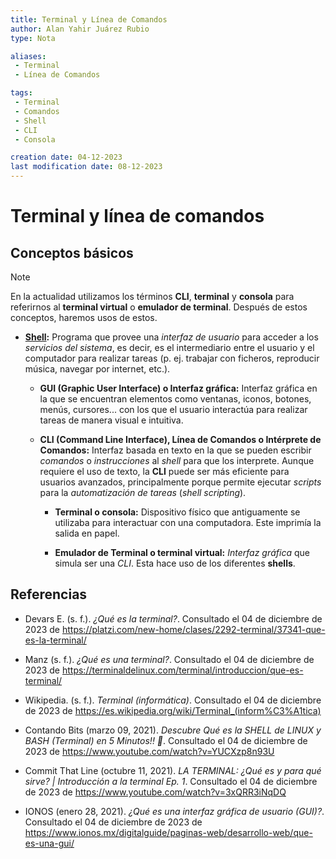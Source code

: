 ```yaml
---
title: Terminal y Línea de Comandos
author: Alan Yahir Juárez Rubio
type: Nota

aliases:
 - Terminal
 - Línea de Comandos

tags:
 - Terminal
 - Comandos
 - Shell
 - CLI
 - Consola

creation date: 04-12-2023
last modification date: 08-12-2023
---
```


# Terminal y línea de comandos

## Conceptos básicos

> [!NOTE]
>
> En la actualidad utilizamos los términos **CLI**, **terminal** y **consola** para referirnos al **terminal virtual** o **emulador de terminal**. Después de estos conceptos, haremos usos de estos.

- **[Shell](2-shells.md):** Programa que provee una _interfaz de usuario_ para acceder a los _servicios del sistema_, es decir, es el intermediario entre el usuario y el computador para realizar tareas (p. ej. trabajar con ficheros, reproducir música, navegar por internet, etc.).

	- **GUI (Graphic User Interface) o Interfaz gráfica:** Interfaz gráfica en la que se encuentran elementos como ventanas, iconos, botones, menús, cursores... con los que el usuario interactúa para realizar tareas de manera visual e intuitiva.

	- **CLI (Command Line Interface), Línea de Comandos o Intérprete de Comandos:** Interfaz basada en texto en la que se pueden escribir _comandos_ o _instrucciones_ al _shell_ para que los interprete. Aunque requiere el uso de texto, la **CLI** puede ser más eficiente para usuarios avanzados, principalmente porque permite ejecutar _scripts_ para la _automatización de tareas_ (_shell scripting_).

		- **Terminal o consola:** Dispositivo físico que antiguamente se utilizaba para interactuar con una computadora. Este imprimía la salida en papel.

		- **Emulador de Terminal o terminal virtual:** _Interfaz gráfica_ que simula ser una _CLI_. Esta hace uso de los diferentes **shells**.

<div style="page-break-after: always;"></div>

## Referencias

- Devars E. (s. f.). _¿Qué es la terminal?_. Consultado el 04 de diciembre de 2023 de https://platzi.com/new-home/clases/2292-terminal/37341-que-es-la-terminal/

- Manz (s. f.). _¿Qué es una terminal?_. Consultado el 04 de diciembre de 2023 de https://terminaldelinux.com/terminal/introduccion/que-es-terminal/

- Wikipedia. (s. f.). _Terminal (informática)_. Consultado el 04 de diciembre de 2023 de https://es.wikipedia.org/wiki/Terminal_(inform%C3%A1tica)

- Contando Bits (marzo 09, 2021). _Descubre Qué es la SHELL de LINUX y BASH (Terminal) en 5 Minutos!! 🐧_. Consultado el 04 de diciembre de 2023 de https://www.youtube.com/watch?v=YUCXzp8n93U

- Commit That Line (octubre 11, 2021). _LA TERMINAL: ¿Qué es y para qué sirve? | Introducción a la terminal Ep. 1_. Consultado el 04 de diciembre de 2023 de https://www.youtube.com/watch?v=3xQRR3iNqDQ

- IONOS (enero 28, 2021). _¿Qué es una interfaz gráfica de usuario (GUI)?_. Consultado el 04 de diciembre de 2023 de https://www.ionos.mx/digitalguide/paginas-web/desarrollo-web/que-es-una-gui/